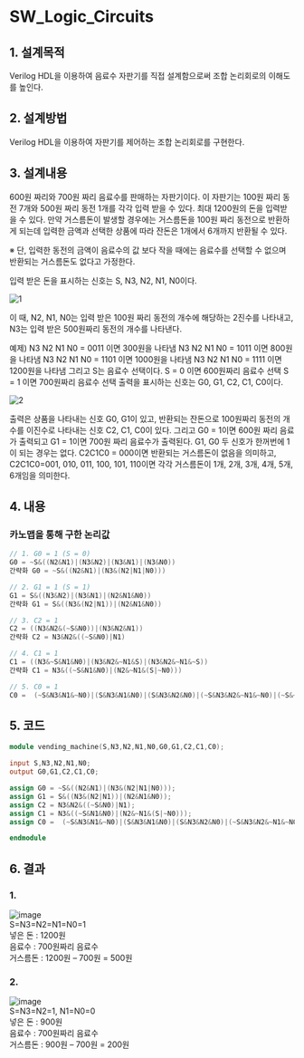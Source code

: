 # SW_Logic_Circuits

## 1. 설계목적
Verilog HDL을 이용하여 음료수 자판기를 직접 설계함으로써 조합 논리회로의 이해도를 높인다.

## 2. 설계방법
Verilog HDL을 이용하여 자판기를 제어하는 조합 논리회로를 구현한다.

## 3. 설계내용
600원 짜리와 700원 짜리 음료수를 판매하는 자판기이다. 이 자판기는 100원 짜리 동전 7개와 500원 짜리 동전 1개를 각각 입력 받을 수 있다. 최대 1200원의 돈을 입력받을 수 있다. 만약 거스름돈이 발생할 경우에는 거스름돈을 100원 짜리 동전으로 반환하게 되는데 입력한 금액과 선택한 상품에 따라 잔돈은 1개에서 6개까지 반환될 수 있다.

※ 단, 입력한 동전의 금액이 음료수의 값 보다 작을 때에는 음료수를 선택할 수 없으며 반환되는 거스름돈도 없다고 가정한다.

입력 받은 돈을 표시하는 신호는 S, N3, N2, N1, N0이다.

![1](https://user-images.githubusercontent.com/58457978/70213829-a7b18000-177d-11ea-95f8-8ce067478882.png)

이 때, N2, N1, N0는 입력 받은 100원 짜리 동전의 개수에 해당하는 2진수를 나타내고,
N3는 입력 받은 500원짜리 동전의 개수를 나타낸다.

예제)
N3 N2 N1 N0 = 0011 이면 300원을 나타냄
N3 N2 N1 N0 = 1011 이면 800원을 나타냄
N3 N2 N1 N0 = 1101 이면 1000원을 나타냄
N3 N2 N1 N0 = 1111 이면 1200원을 나타냄
그리고 S는 음료수 선택이다.
S = 0 이면 600원짜리 음료수 선택
S = 1 이면 700원짜리 음료수 선택
출력을 표시하는 신호는 G0, G1, C2, C1, C0이다.

![2](https://user-images.githubusercontent.com/58457978/70213828-a7b18000-177d-11ea-8ca4-e0643be9d643.png)

출력은 상품을 나타내는 신호 G0, G1이 있고, 반환되는 잔돈으로 100원짜리 동전의 개수를 이진수로 나타내는 신호 C2, C1, C0이 있다. 
그리고 G0 = 1이면 600원 짜리 음료가 출력되고 G1 = 1이면 700원 짜리 음료수가 출력된다. G1, G0 두 신호가 한꺼번에 1이 되는 경우는 없다. C2C1C0 = 000이면 반환되는 거스름돈이 없음을 의미하고, C2C1C0=001, 010, 011, 100, 101, 110이면 각각 거스름돈이 1개, 2개, 3개, 4개, 5개, 6개임을 의미한다. 

## 4. 내용
### 카노맵을 통해 구한 논리값
```verilog
// 1. G0 = 1 (S = 0)
G0 = ~S&((N2&N1)|(N3&N2)|(N3&N1)|(N3&N0))
간략화 G0 = ~S&((N2&N1)|(N3&(N2|N1|N0)))

// 2. G1 = 1 (S = 1)
G1 = S&((N3&N2)|(N3&N1)|(N2&N1&N0))
간략화 G1 = S&((N3&(N2|N1))|(N2&N1&N0))

// 3. C2 = 1
C2 = ((N3&N2&(~S&N0))|(N3&N2&N1))
간략화 C2 = N3&N2&((~S&N0)|N1)

// 4. C1 = 1
C1 = ((N3&~S&N1&N0)|(N3&N2&~N1&S)|(N3&N2&~N1&~S))
간략화 C1 = N3&((~S&N1&N0)|(N2&~N1&(S|~N0)))

// 5. C0 = 1
C0 =  (~S&N3&N1&~N0)|(S&N3&N1&N0)|(S&N3&N2&N0)|(~S&N3&N2&~N1&~N0)|(~S&~N3&N2&N1&N0)
```

## 5. 코드
```verilog
module vending_machine(S,N3,N2,N1,N0,G0,G1,C2,C1,C0);

input S,N3,N2,N1,N0;
output G0,G1,C2,C1,C0;

assign G0 = ~S&((N2&N1)|(N3&(N2|N1|N0)));
assign G1 = S&((N3&(N2|N1))|(N2&N1&N0));
assign C2 = N3&N2&((~S&N0)|N1);
assign C1 = N3&((~S&N1&N0)|(N2&~N1&(S|~N0)));
assign C0 =  (~S&N3&N1&~N0)|(S&N3&N1&N0)|(S&N3&N2&N0)|(~S&N3&N2&~N1&~N0)|(~S&~N3&N2&N1&N0);

endmodule
```

## 6. 결과
### 1. 
![image](https://user-images.githubusercontent.com/58457978/70213968-e6dfd100-177d-11ea-855b-e92d199f9b45.png)  
S=N3=N2=N1=N0=1  
넣은 돈 : 1200원  
음료수 : 700원짜리 음료수  
거스름돈 : 1200원 – 700원 = 500원  

### 2.
![image](https://user-images.githubusercontent.com/58457978/70213971-e8a99480-177d-11ea-86f6-2a71589fab39.png)  
S=N3=N2=1, N1=N0=0  
넣은 돈 : 900원  
음료수 : 700원짜리 음료수  
거스름돈 : 900원 – 700원 = 200원
